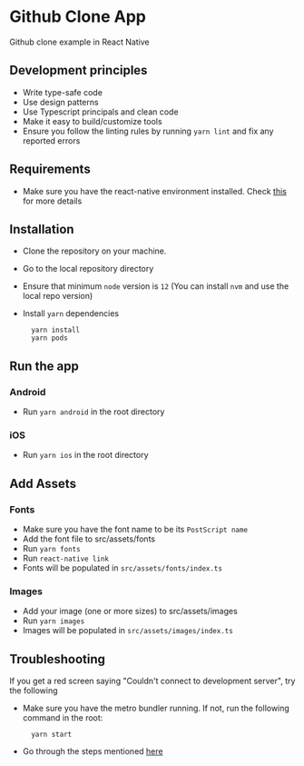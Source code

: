 # Github Clone App

Github clone example in React Native

## Development principles

- Write type-safe code
- Use design patterns
- Use Typescript principals and clean code
- Make it easy to build/customize tools
- Ensure you follow the linting rules by running `yarn lint` and fix any reported errors

## Requirements

- Make sure you have the react-native environment installed. Check [this](https://reactnative.dev/docs/environment-setup) for more details

## Installation

- Clone the repository on your machine.
- Go to the local repository directory
- Ensure that minimum `node` version is `12` (You can install `nvm` and use the local repo version)
- Install `yarn` dependencies

        yarn install
        yarn pods

## Run the app

### Android

- Run `yarn android` in the root directory

### iOS

- Run `yarn ios` in the root directory

## Add Assets

### Fonts

- Make sure you have the font name to be its `PostScript name`
- Add the font file to src/assets/fonts
- Run `yarn fonts`
- Run `react-native link`
- Fonts will be populated in `src/assets/fonts/index.ts`

### Images

- Add your image (one or more sizes) to src/assets/images
- Run `yarn images`
- Images will be populated in `src/assets/images/index.ts`

## Troubleshooting

If you get a red screen saying "Couldn't connect to development server", try the following

- Make sure you have the metro bundler running. If not, run the following command in the root:

        yarn start

- Go through the steps mentioned [here](https://reactnative.dev/docs/running-on-device#method-2-connect-via-wi-fi)
